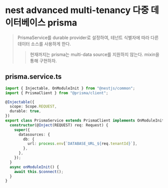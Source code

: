 # nest advanced multi-tenancy 다중 데이터베이스 prisma

> PrismaService를 durable provider로 설정하여, 테넌트 식별자에 따라 다른 데이터 소스를 사용하게 한다.
>
> > 현재까지는 prisma는 multi-data source를 지원하지 않는다. mixin을 통해 구현하자.

## prisma.service.ts

```ts
import { Injectable, OnModuleInit } from "@nestjs/common";
import { PrismaClient } from "@prisma/client";

@Injectable({
  scope: Scope.REQUEST,
  durable: true,
})
export class PrismaService extends PrismaClient implements OnModuleInit {
  constructor(@Inject(REQUEST) req: Request) {
    super({
      datasources: {
        db: {
          url: process.env[`DATABASE_URL_${req.tenantId}`],
        },
      },
    });
  }
  async onModuleInit() {
    await this.$connect();
  }
}
```
